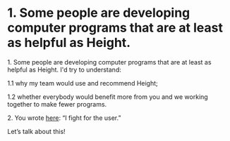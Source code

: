 # 1. Some people are developing computer programs that are at least as helpful as Height.

1\. Some people are developing computer programs that are at least as helpful as Height. I'd try to understand:

1.1 why my team would use and recommend Height;

1.2 whether everybody would benefit more from you and we working together to make fewer programs.

2\. You wrote [here](https://twitter.com/michaelvillar): “I fight for the user.”

Let’s talk about this!